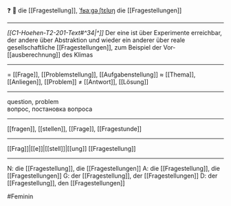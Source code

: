 ❓ 🔴 die [[Fragestellung]], [ˈfʁaːɡəˌʃtɛlʊŋ](https://youglish.com/pronounce/Fragestellung/german)
die [[Fragestellungen]]

---
*[[C1-Hoehen-T2-201-Text#^34|^]]* Der eine ist über Experimente erreichbar, der andere über Abstraktion und wieder ein anderer über reale gesellschaftliche [[Fragestellungen]], zum Beispiel der Vor­[[ausberechnung]] des Klimas

---
= [[Frage]], [[Problemstellung]], [[Aufgabenstellung]]
≈ [[Thema]], [[Anliegen]], [[Problem]]
≠ [[Antwort]], [[Lösung]]

---
question, problem  
вопрос, постановка вопроса

---
[[fragen]], [[stellen]], [[Frage]], [[Fragestunde]]

---
[[Frag]]|[[e]]|[[stell]]|[[ung]]
[[Fragestellung]]


---
N: die [[Fragestellung]], die [[Fragestellungen]]
A: die [[Fragestellung]], die [[Fragestellungen]]
G: der [[Fragestellung]], der [[Fragestellungen]]
D: der [[Fragestellung]], den [[Fragestellungen]]


#Feminin 